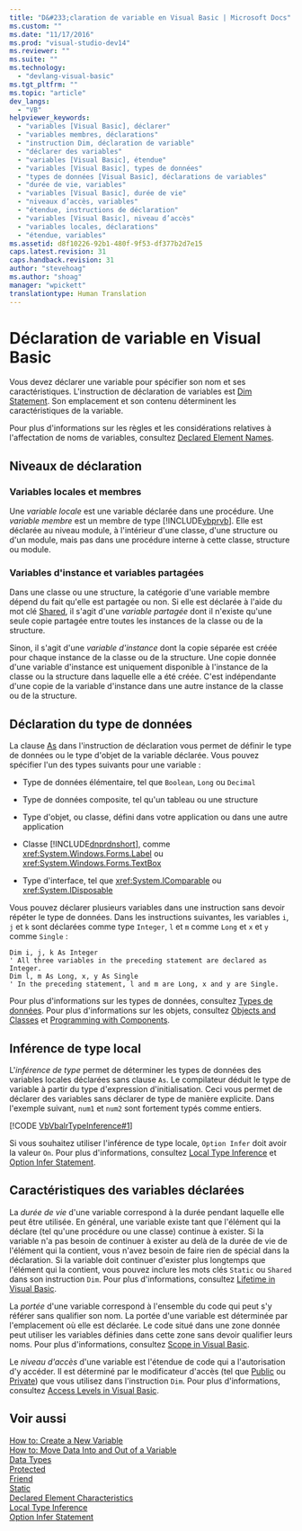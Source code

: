 ```yaml
---
title: "D&#233;claration de variable en Visual Basic | Microsoft Docs"
ms.custom: ""
ms.date: "11/17/2016"
ms.prod: "visual-studio-dev14"
ms.reviewer: ""
ms.suite: ""
ms.technology: 
  - "devlang-visual-basic"
ms.tgt_pltfrm: ""
ms.topic: "article"
dev_langs: 
  - "VB"
helpviewer_keywords: 
  - "variables [Visual Basic], déclarer"
  - "variables membres, déclarations"
  - "instruction Dim, déclaration de variable"
  - "déclarer des variables"
  - "variables [Visual Basic], étendue"
  - "variables [Visual Basic], types de données"
  - "types de données [Visual Basic], déclarations de variables"
  - "durée de vie, variables"
  - "variables [Visual Basic], durée de vie"
  - "niveaux d’accès, variables"
  - "étendue, instructions de déclaration"
  - "variables [Visual Basic], niveau d’accès"
  - "variables locales, déclarations"
  - "étendue, variables"
ms.assetid: d8f10226-92b1-480f-9f53-df377b2d7e15
caps.latest.revision: 31
caps.handback.revision: 31
author: "stevehoag"
ms.author: "shoag"
manager: "wpickett"
translationtype: Human Translation
---
```

# D&#233;claration de variable en Visual Basic
Vous devez déclarer une variable pour spécifier son nom et ses caractéristiques.  L'instruction de déclaration de variables est [Dim Statement](../../../../visual-basic/language-reference/statements/dim-statement.md).  Son emplacement et son contenu déterminent les caractéristiques de la variable.  
  
 Pour plus d'informations sur les règles et les considérations relatives à l'affectation de noms de variables, consultez [Declared Element Names](../../../../visual-basic/programming-guide/language-features/declared-elements/declared-element-names.md).  
  
## Niveaux de déclaration  
  
### Variables locales et membres  
 Une *variable locale* est une variable déclarée dans une procédure.  Une *variable membre* est un membre de type [!INCLUDE[vbprvb](../../../../csharp/programming-guide/concepts/linq/includes/vbprvb_md.md)]. Elle est déclarée au niveau module, à l'intérieur d'une classe, d'une structure ou d'un module, mais pas dans une procédure interne à cette classe, structure ou module.  
  
### Variables d'instance et variables partagées  
 Dans une classe ou une structure, la catégorie d'une variable membre dépend du fait qu'elle est partagée ou non.  Si elle est déclarée à l'aide du mot clé [Shared](../../../../visual-basic/language-reference/modifiers/shared.md), il s'agit d'une *variable partagée* dont il n'existe qu'une seule copie partagée entre toutes les instances de la classe ou de la structure.  
  
 Sinon, il s'agit d'une *variable d'instance* dont la copie séparée est créée pour chaque instance de la classe ou de la structure.  Une copie donnée d'une variable d'instance est uniquement disponible à l'instance de la classe ou la structure dans laquelle elle a été créée.  C'est indépendante d'une copie de la variable d'instance dans une autre instance de la classe ou de la structure.  
  
## Déclaration du type de données  
 La clause [As](../../../../visual-basic/language-reference/statements/as-clause.md) dans l'instruction de déclaration vous permet de définir le type de données ou le type d'objet de la variable déclarée.  Vous pouvez spécifier l'un des types suivants pour une variable :  
  
-   Type de données élémentaire, tel que `Boolean`, `Long` ou `Decimal`  
  
-   Type de données composite, tel qu'un tableau ou une structure  
  
-   Type d'objet, ou classe, défini dans votre application ou dans une autre application  
  
-   Classe [!INCLUDE[dnprdnshort](../../../../csharp/getting-started/includes/dnprdnshort_md.md)], comme <xref:System.Windows.Forms.Label> ou <xref:System.Windows.Forms.TextBox>  
  
-   Type d'interface, tel que <xref:System.IComparable> ou <xref:System.IDisposable>  
  
 Vous pouvez déclarer plusieurs variables dans une instruction sans devoir répéter le type de données.  Dans les instructions suivantes, les variables `i`, `j` et `k` sont déclarées comme type `Integer`, `l` et `m` comme `Long` et `x` et `y` comme `Single` :  
  
```  
Dim i, j, k As Integer  
' All three variables in the preceding statement are declared as Integer.  
Dim l, m As Long, x, y As Single  
' In the preceding statement, l and m are Long, x and y are Single.  
```  
  
 Pour plus d'informations sur les types de données, consultez [Types de données](../../../../visual-basic/programming-guide/language-features/data-types/index.md).  Pour plus d'informations sur les objets, consultez [Objects and Classes](../../../../visual-basic/programming-guide/language-features/objects-and-classes/index.md) et [Programming with Components](../Topic/Programming%20with%20Components.md).  
  
## Inférence de type local  
 L'*inférence de type* permet de déterminer les types de données des variables locales déclarées sans clause `As`.  Le compilateur déduit le type de variable à partir du type d'expression d'initialisation.  Ceci vous permet de déclarer des variables sans déclarer de type de manière explicite.  Dans l'exemple suivant, `num1` et `num2` sont fortement typés comme entiers.  
  
 [!CODE [VbVbalrTypeInference#1](../CodeSnippet/VS_Snippets_VBCSharp/VbVbalrTypeInference#1)]  
  
 Si vous souhaitez utiliser l'inférence de type locale, `Option Infer` doit avoir la valeur `On`.  Pour plus d'informations, consultez [Local Type Inference](../../../../visual-basic/programming-guide/language-features/variables/local-type-inference.md) et [Option Infer Statement](../../../../visual-basic/language-reference/statements/option-infer-statement.md).  
  
## Caractéristiques des variables déclarées  
 La *durée de vie* d'une variable correspond à la durée pendant laquelle elle peut être utilisée.  En général, une variable existe tant que l'élément qui la déclare \(tel qu'une procédure ou une classe\) continue à exister.  Si la variable n'a pas besoin de continuer à exister au delà de la durée de vie de l'élément qui la contient, vous n'avez besoin de faire rien de spécial dans la déclaration.  Si la variable doit continuer d'exister plus longtemps que l'élément qui la contient, vous pouvez inclure les mots clés `Static` ou `Shared` dans son instruction `Dim`.  Pour plus d'informations, consultez [Lifetime in Visual Basic](../../../../visual-basic/programming-guide/language-features/declared-elements/lifetime.md).  
  
 La *portée* d'une variable correspond à l'ensemble du code qui peut s'y référer sans qualifier son nom.  La portée d'une variable est déterminée par l'emplacement où elle est déclarée.  Le code situé dans une zone donnée peut utiliser les variables définies dans cette zone sans devoir qualifier leurs noms.  Pour plus d'informations, consultez [Scope in Visual Basic](../../../../visual-basic/programming-guide/language-features/declared-elements/scope.md).  
  
 Le *niveau d'accès* d'une variable est l'étendue de code qui a l'autorisation d'y accéder.  Il est déterminé par le modificateur d'accès \(tel que [Public](../../../../visual-basic/language-reference/modifiers/public.md) ou [Private](../../../../visual-basic/language-reference/modifiers/private.md)\) que vous utilisez dans l'instruction `Dim`.  Pour plus d'informations, consultez [Access Levels in Visual Basic](../../../../visual-basic/programming-guide/language-features/declared-elements/access-levels.md).  
  
## Voir aussi  
 [How to: Create a New Variable](../../../../visual-basic/programming-guide/language-features/variables/how-to-create-a-new-variable.md)   
 [How to: Move Data Into and Out of a Variable](../../../../visual-basic/programming-guide/language-features/variables/how-to-move-data-into-and-out-of-a-variable.md)   
 [Data Types](../../../../visual-basic/language-reference/data-types/data-type-summary.md)   
 [Protected](../../../../visual-basic/language-reference/modifiers/protected.md)   
 [Friend](../../../../visual-basic/language-reference/modifiers/friend.md)   
 [Static](../../../../visual-basic/language-reference/modifiers/static.md)   
 [Declared Element Characteristics](../../../../visual-basic/programming-guide/language-features/declared-elements/declared-element-characteristics.md)   
 [Local Type Inference](../../../../visual-basic/programming-guide/language-features/variables/local-type-inference.md)   
 [Option Infer Statement](../../../../visual-basic/language-reference/statements/option-infer-statement.md)